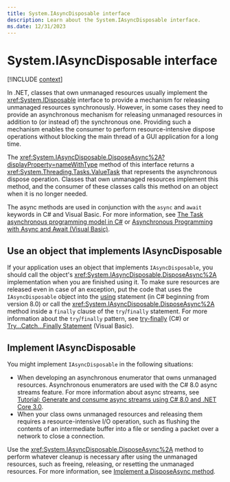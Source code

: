 ```yaml
---
title: System.IAsyncDisposable interface
description: Learn about the System.IAsyncDisposable interface.
ms.date: 12/31/2023
---
```

# System.IAsyncDisposable interface

[!INCLUDE [context](includes/context.md)]

In .NET, classes that own unmanaged resources usually implement the <xref:System.IDisposable> interface to provide a mechanism for releasing unmanaged resources synchronously. However, in some cases they need to provide an asynchronous mechanism for releasing unmanaged resources in addition to (or instead of) the synchronous one. Providing such a mechanism enables the consumer to perform resource-intensive dispose operations without blocking the main thread of a GUI application for a long time.

The <xref:System.IAsyncDisposable.DisposeAsync%2A?displayProperty=nameWithType> method of this interface returns a <xref:System.Threading.Tasks.ValueTask> that represents the asynchronous dispose operation. Classes that own unmanaged resources implement this method, and the consumer of these classes calls this method on an object when it is no longer needed.

The async methods are used in conjunction with the `async` and `await` keywords in C# and Visual Basic. For more information, see [The Task asynchronous programming model in C#](/dotnet/csharp/programming-guide/concepts/async/index) or [Asynchronous Programming with Async and Await (Visual Basic)](/dotnet/visual-basic/programming-guide/concepts/async/).

## Use an object that implements IAsyncDisposable

If your application uses an object that implements `IAsyncDisposable`, you should call the object's <xref:System.IAsyncDisposable.DisposeAsync%2A> implementation when you are finished using it. To make sure resources are released even in case of an exception, put the code that uses the `IAsyncDisposable` object into the [using](../../csharp/language-reference/keywords/using.md) statement (in C# beginning from version 8.0) or call the <xref:System.IAsyncDisposable.DisposeAsync%2A> method inside a `finally` clause of the `try`/`finally` statement. For more information about the `try`/`finally` pattern, see [try-finally](/dotnet/csharp/language-reference/keywords/try-finally) (C#) or [Try...Catch...Finally Statement](../../visual-basic/language-reference/statements/try-catch-finally-statement.md) (Visual Basic).

## Implement IAsyncDisposable

You might implement `IAsyncDisposable` in the following situations:

- When developing an asynchronous enumerator that owns unmanaged resources. Asynchronous enumerators are used with the C# 8.0 async streams feature. For more information about async streams, see [Tutorial: Generate and consume async streams using C# 8.0 and .NET Core 3.0](/dotnet/csharp/tutorials/generate-consume-asynchronous-stream).
- When your class owns unmanaged resources and releasing them requires a resource-intensive I/O operation, such as flushing the contents of an intermediate buffer into a file or sending a packet over a network to close a connection.

Use the <xref:System.IAsyncDisposable.DisposeAsync%2A> method to perform whatever cleanup is necessary after using the unmanaged resources, such as freeing, releasing, or resetting the unmanaged resources. For more information, see [Implement a DisposeAsync method](../../standard/garbage-collection/implementing-disposeasync.md).
